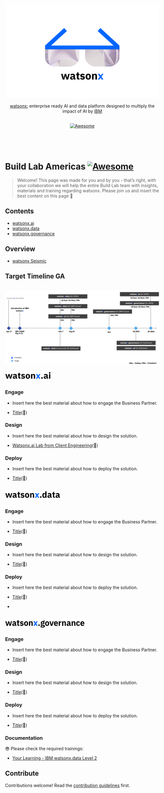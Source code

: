 <div align="center">
	<br>
	<br>
	<div>
		<picture>
			<source media="(prefers-color-scheme: dark)" srcset="images/wx-3.png">
			<img alt="Awesome watsonx" width="500px" src="images/wx-3-BL.png">
		</picture>
		<br>
	</div>
	<p>
		<a href="https://bam.res.ibm.com/">watsonx:</a> enterprise ready AI and data platform designed to multiply the impact of AI by <a href="https://www.ibm.com/">IBM</a>
	</p>
	<br>
	<a href="https://awesome.re">
		<img src="https://awesome.re/badge-flat2.svg" alt="Awesome">
	</a>
	<br>
	<br>
	<br>
	<br>
	<br>
</div>

# Build Lab Americas [![Awesome](https://awesome.re/badge.svg)](https://awesome.re)

> Welcome! This page was made for you and by you - that’s right, with your collaboration we will help the entire Build Lab team with insights, materials and training regarding watsonx. Please join us and insert the best content on this page :slightly_smiling_face:

## Contents

- [watsonx.ai](#watsonx.ai)
- [watsonx.data](#watsonx.data)
- [watsonx.governance](#watsonx.governance)


## Overview

- [watsonx Seismic](https://ibm.seismic.com/app?ContentId=7f7b6631-07a7-4349-a07c-ebf8d6e79ab2#/doccenter/861ea1fd-99e0-44d7-9135-85412e5c28d1/doc/%252Fdd3359e5f7-a856-a91b-7688-41024b2ac637%252FdfNTY4NmVhOWItY2RkNS04ZWY3LTZkNzItZTQwZjczMWUyMjk1%252CPT0%253D%252CRGF0YSBhbmQgQUk%253D%252FdfOthers%252FdfOTRiYmU4NTQtNWY4NC03Y2QyLWZjYWUtOGIxYmFmZjkyZThk%252CPT0%253D%252CU2FsZXMga2l0%252Flf300ba605-4692-43d9-bbef-68bde18a0fcd/grid/)

## Target Timeline GA

<div align="left">
	<br>
	<div>
		<picture>
			<source media="(prefers-color-scheme: dark)" srcset="images/Screenshot 2023-06-28 at 15.38.49.png">
			<img alt="watsonx.ai" src="images/Screenshot 2023-06-28 at 15.38.49.png">
		</picture>
	</div>
</div>


<div align="left">
	<br>
	<div>
		<picture>
			<source media="(prefers-color-scheme: dark)" srcset="images/cWatsonx.ai-wh.png">
			<img alt="watsonx.ai" width="150px" src="images/Watsonx.ai-bl.png">
		</picture>
	</div>
</div>

### Engage
- Insert here the best material about how to engage the Business Partner.
  
- [Title](Link)(🚀)

### Design
- Insert here the best material about how to design the solution.

- [Watsonx.ai Lab from Client Engineering](https://github.ibm.com/client-engineering-watsonxai/workshop-watsonxai-foundations)(🌟)

### Deploy
- Insert here the best material about how to deploy the solution.

- [Title](Link)(🚀)

<div align="left">
	<br>
	<div>
		<picture>
			<source media="(prefers-color-scheme: dark)" srcset="images/Watsonx.data-wh.png">
			<img alt="watsonx.data" width="180px" src="images/Watsonx.data-bl.png">
		</picture>
	</div>
</div>

### Engage
- Insert here the best material about how to engage the Business Partner.
  
- [Title](Link)(🚀)

### Design
- Insert here the best material about how to design the solution.

- [Title](Link)(🌟)

### Deploy
- Insert here the best material about how to deploy the solution.

- [Title](Link)(🚀)
- 
<div align="left">
	<br>
	<div>
		<picture>
			<source media="(prefers-color-scheme: dark)" srcset="images/Watsonx.governance-wh.png">
			<img alt="watsonx.governance" width="260px" src="images/Watsonx.governance-bl.png">
		</picture>
	</div>
</div>

### Engage
- Insert here the best material about how to engage the Business Partner.
  
- [Title](Link)(🚀)

### Design
- Insert here the best material about how to design the solution.

- [Title](Link)(🌟)

### Deploy
- Insert here the best material about how to deploy the solution.

- [Title](Link)(🚀)

### Documentation
😎 Please check the required trainings: 

- [Your Learning - IBM watsonx.data Level 2](https://yourlearning.ibm.com/activity/PLAN-96BA3950C94B)


## Contribute

Contributions welcome! Read the [contribution guidelines](contributing.md) first.

